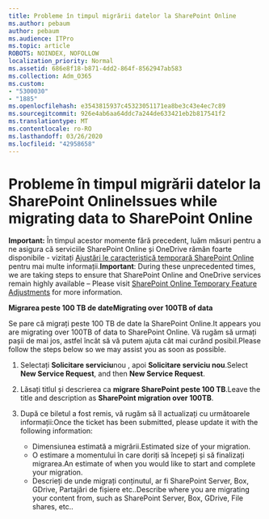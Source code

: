 ```yaml
---
title: Probleme în timpul migrării datelor la SharePoint Online
ms.author: pebaum
author: pebaum
ms.audience: ITPro
ms.topic: article
ROBOTS: NOINDEX, NOFOLLOW
localization_priority: Normal
ms.assetid: 686e8f18-b871-4dd2-864f-8562947ab583
ms.collection: Adm_O365
ms.custom:
- "5300030"
- "1885"
ms.openlocfilehash: e3543815937c45323051171ea8be3c43e4ec7c89
ms.sourcegitcommit: 926e4ab6aa64ddc7a244de633421eb2b817541f2
ms.translationtype: MT
ms.contentlocale: ro-RO
ms.lasthandoff: 03/26/2020
ms.locfileid: "42958658"
---
```

# <a name="issues-while-migrating-data-to-sharepoint-online"></a><span data-ttu-id="8a4fc-102">Probleme în timpul migrării datelor la SharePoint Online</span><span class="sxs-lookup"><span data-stu-id="8a4fc-102">Issues while migrating data to SharePoint Online</span></span>

<span data-ttu-id="8a4fc-103">**Important:** În timpul acestor momente fără precedent, luăm măsuri pentru a ne asigura că serviciile SharePoint Online și OneDrive rămân foarte disponibile - vizitați [Ajustări le caracteristică temporară SharePoint Online](https://aka.ms/ODSPAdjustments) pentru mai multe informații.</span><span class="sxs-lookup"><span data-stu-id="8a4fc-103">**Important**: During these unprecedented times, we are taking steps to ensure that SharePoint Online and OneDrive services remain highly available – Please visit [SharePoint Online Temporary Feature Adjustments](https://aka.ms/ODSPAdjustments) for more information.</span></span>

<span data-ttu-id="8a4fc-104">**Migrarea peste 100 TB de date**</span><span class="sxs-lookup"><span data-stu-id="8a4fc-104">**Migrating over 100TB of data**</span></span>

<span data-ttu-id="8a4fc-105">Se pare că migrați peste 100 TB de date la SharePoint Online.</span><span class="sxs-lookup"><span data-stu-id="8a4fc-105">It appears you are migrating over 100TB of data to SharePoint Online.</span></span> <span data-ttu-id="8a4fc-106">Vă rugăm să urmați pașii de mai jos, astfel încât să vă putem ajuta cât mai curând posibil.</span><span class="sxs-lookup"><span data-stu-id="8a4fc-106">Please follow the steps below so we may assist you as soon as possible.</span></span> 

1. <span data-ttu-id="8a4fc-107">Selectați **Solicitare serviciu**nou , apoi **Solicitare serviciu nou**.</span><span class="sxs-lookup"><span data-stu-id="8a4fc-107">Select **New Service Request**, and then **New Service Request**.</span></span> 
2. <span data-ttu-id="8a4fc-108">Lăsați titlul și descrierea ca **migrare SharePoint peste 100 TB**.</span><span class="sxs-lookup"><span data-stu-id="8a4fc-108">Leave the title and description as **SharePoint migration over 100TB**.</span></span>
3. <span data-ttu-id="8a4fc-109">După ce biletul a fost remis, vă rugăm să îl actualizați cu următoarele informații:</span><span class="sxs-lookup"><span data-stu-id="8a4fc-109">Once the ticket has been submitted, please update it with the following information:</span></span> 

    - <span data-ttu-id="8a4fc-110">Dimensiunea estimată a migrării.</span><span class="sxs-lookup"><span data-stu-id="8a4fc-110">Estimated size of your migration.</span></span>
    - <span data-ttu-id="8a4fc-111">O estimare a momentului în care doriți să începeți și să finalizați migrarea.</span><span class="sxs-lookup"><span data-stu-id="8a4fc-111">An estimate of when you would like to start and complete your migration.</span></span>
    - <span data-ttu-id="8a4fc-112">Descrieți de unde migrați conținutul, ar fi SharePoint Server, Box, GDrive, Partajări de fișiere etc..</span><span class="sxs-lookup"><span data-stu-id="8a4fc-112">Describe where you are migrating your content from, such as SharePoint Server, Box, GDrive, File shares, etc..</span></span>


  

